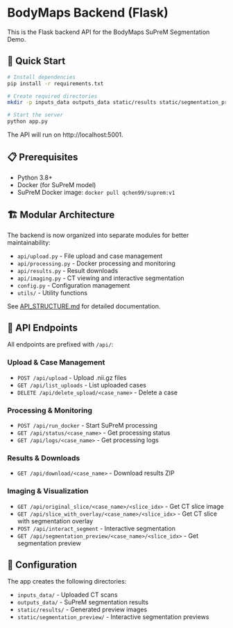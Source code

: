 # BodyMaps Backend (Flask)

This is the Flask backend API for the BodyMaps SuPreM Segmentation Demo.

## 🚀 Quick Start

```bash
# Install dependencies
pip install -r requirements.txt

# Create required directories
mkdir -p inputs_data outputs_data static/results static/segmentation_preview

# Start the server
python app.py
```

The API will run on http://localhost:5001.

## 📋 Prerequisites

- Python 3.8+
- Docker (for SuPreM model)
- SuPreM Docker image: `docker pull qchen99/suprem:v1`

## 🏗 Modular Architecture

The backend is now organized into separate modules for better maintainability:

- `api/upload.py` - File upload and case management
- `api/processing.py` - Docker processing and monitoring  
- `api/results.py` - Result downloads
- `api/imaging.py` - CT viewing and interactive segmentation
- `config.py` - Configuration management
- `utils/` - Utility functions

See [API_STRUCTURE.md](API_STRUCTURE.md) for detailed documentation.

## 🔗 API Endpoints

All endpoints are prefixed with `/api/`:

### Upload & Case Management
- `POST /api/upload` - Upload .nii.gz files
- `GET /api/list_uploads` - List uploaded cases
- `DELETE /api/delete_upload/<case_name>` - Delete a case

### Processing & Monitoring
- `POST /api/run_docker` - Start SuPreM processing
- `GET /api/status/<case_name>` - Get processing status
- `GET /api/logs/<case_name>` - Get processing logs

### Results & Downloads
- `GET /api/download/<case_name>` - Download results ZIP

### Imaging & Visualization
- `GET /api/original_slice/<case_name>/<slice_idx>` - Get CT slice image
- `GET /api/slice_with_overlay/<case_name>/<slice_idx>` - Get CT slice with segmentation overlay
- `POST /api/interact_segment` - Interactive segmentation
- `GET /api/segmentation_preview/<case_name>/<slice_idx>` - Get segmentation preview

## 🔧 Configuration

The app creates the following directories:
- `inputs_data/` - Uploaded CT scans
- `outputs_data/` - SuPreM segmentation results
- `static/results/` - Generated preview images
- `static/segmentation_preview/` - Interactive segmentation previews